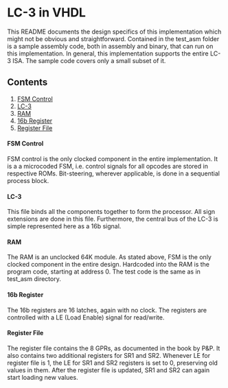 # LC-3 in VHDL

This README documents the design specifics of this implementation which might not be obvious and straightforward. Contained in the test_asm folder is a sample assembly code, both in assembly and binary, that can run on this implementation. In general, this implementation supports the entire LC-3 ISA. The sample code covers only a small subset of it.

## Contents
1. [FSM Control](#fsm-control)
2. [LC-3](#lc-3)
3. [RAM](#ram)
4. [16b Register](#16b-register)
5. [Register File](#register-file)

#### FSM Control

FSM control is the only clocked component in the entire implementation. It is a a microcoded FSM, i.e. control signals for all opcodes are stored in respective ROMs. Bit-steering, wherever applicable, is done in a sequential process block.

#### LC-3

This file binds all the components together to form the processor. All sign extensions are done in this file. Furthermore, the central bus of the LC-3 is simple represented here as a 16b signal.

#### RAM

The RAM is an unclocked 64K module. As stated above, FSM is the only clocked component in the entire design. Hardcoded into the RAM is the program code, starting at address 0. The test code is the same as in test_asm directory.

#### 16b Register

The 16b registers are 16 latches, again with no clock. The registers are controlled with a LE (Load Enable) signal for read/write.

#### Register File

The register file contains the 8 GPRs, as documented in the book by P&P. It also contains two additional registers for SR1 and SR2. Whenever LE for register file is 1, the LE for SR1 and SR2 registers is set to 0, preserving old values in them. After the register file is updated, SR1 and SR2 can again start loading new values.
